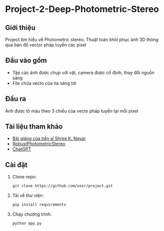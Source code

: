 # Project-2-Deep-Photometric-Stereo

## Giới thiệu
Project tìm hiểu về Photometric stereo. Thuật toán khôi phục ảnh 3D thông qua bản đồ vector pháp tuyến các pixel

## Đầu vào gồm
- Tập các ảnh được chụp với vật, camera được cố định, thay đổi nguồn sáng
- File chứa vecto của tia sáng tới

## Đầu ra
Ảnh được tô màu theo 3 chiều của vecto pháp tuyến tại mỗi pixel

## Tài liệu tham khảo
- [Bài giảng của tiến sĩ Shree K. Nayar](https://www.youtube.com/watch?v=BEGMPLcnM2Q&list=PL2zRqk16wsdpyQNZ6WFlGQtDICpzzQ925)
- [RobustPhotometricStereo](https://github.com/yasumat/RobustPhotometricStereo/)
- [ChatGPT](https://chatgpt.com/) 

## Cài đặt
1. Clone repo:
   ```sh
   git clone https://github.com/user/project.git
2. Tải về thư viện:
    ```sh
    pip install requirements
3. Chạy chương trình:
    ```sh
    python app.py


